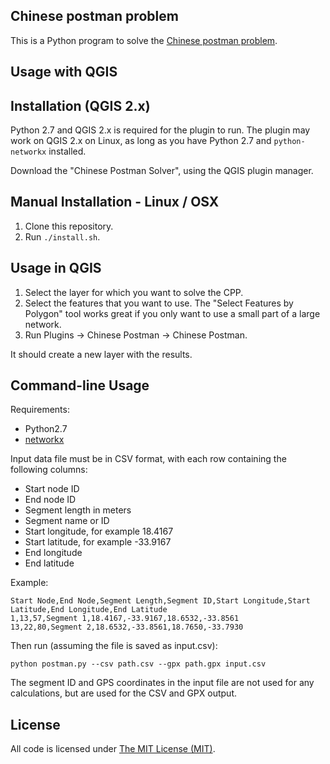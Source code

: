 ## Chinese postman problem

This is a Python program to solve the [Chinese postman problem](http://en.wikipedia.org/wiki/Route_inspection_problem).

## Usage with QGIS


## Installation (QGIS 2.x)

Python 2.7 and QGIS 2.x is required for the plugin to run.
The plugin may work on QGIS 2.x on Linux, as long as you have Python 2.7 and `python-networkx` installed.

Download the "Chinese Postman Solver", using the QGIS plugin manager.

## Manual Installation - Linux / OSX

1. Clone this repository.
2. Run `./install.sh`.

## Usage in QGIS

1. Select the layer for which you want to solve the CPP.
2. Select the features that you want to use. The "Select Features by Polygon" tool works great if you only want to use a small part of a large network.
3. Run Plugins -> Chinese Postman -> Chinese Postman.

It should create a new layer with the results.

## Command-line Usage

Requirements:

* Python2.7
* [networkx](http://networkx.lanl.gov/)


Input data file must be in CSV format, with each row containing the following columns:

* Start node ID
* End node ID
* Segment length in meters
* Segment name or ID
* Start longitude, for example 18.4167
* Start latitude, for example -33.9167
* End longitude
* End latitude

Example:

    Start Node,End Node,Segment Length,Segment ID,Start Longitude,Start Latitude,End Longitude,End Latitude
    1,13,57,Segment 1,18.4167,-33.9167,18.6532,-33.8561
    13,22,80,Segment 2,18.6532,-33.8561,18.7650,-33.7930

Then run (assuming the file is saved as input.csv):

    python postman.py --csv path.csv --gpx path.gpx input.csv


The segment ID and GPS coordinates in the input file are not used for any calculations, but are used for the CSV and GPX
output.

## License

All code is licensed under [The MIT License (MIT)](http://opensource.org/licenses/MIT).
